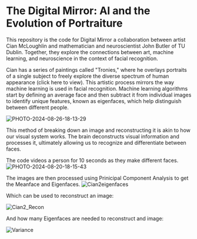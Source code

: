 # The Digital Mirror: AI and the Evolution of Portraiture

This repository is the code for Digital Mirror a collaboration between artist Cian McLoughlin and mathematician and neuroscientist John Butler of TU Dublin. Together, they explore the connections between art, machine learning, and neuroscience in the context of facial recognition. 
 
Cian has a series of paintings called "Tronies," where he overlays portraits of a single subject to freely explore the diverse spectrum of human appearance (click here to view). This artistic process mirrors the way machine learning is used in facial recognition. Machine learning algorithms start by defining an average face and then subtract it from individual images to identify unique features, known as eigenfaces, which help distinguish between different people.

![PHOTO-2024-08-26-18-13-29](https://github.com/user-attachments/assets/0dc1de30-04ad-4660-b982-1e9c1ac15ff9)

This method of breaking down an image and reconstructing it is akin to how our visual system works. The brain deconstructs visual information and processes it, ultimately allowing us to recognize and differentiate between faces.



The code videos a person for 10 seconds as they make different faces. 
![PHOTO-2024-08-20-18-15-43](https://github.com/user-attachments/assets/5b42515f-82e8-4629-ab13-22d861737440)


The images are then processed using Prinicipal Component Analysis to get the Meanface and Eigenfaces.
![Cian2eigenfaces](https://github.com/user-attachments/assets/6dbde16c-6ab7-408e-abf6-18b7c9c0a687)

Which can be used to reconstruct an image:

![Cian2_Recon](https://github.com/user-attachments/assets/9a370724-b49d-4dd2-af89-cd9687b453ef)

And how many Eigenfaces are needed to reconstruct and image:

![Variance](https://github.com/user-attachments/assets/262156c2-24dc-4320-b21c-0490b3bb5d38)
